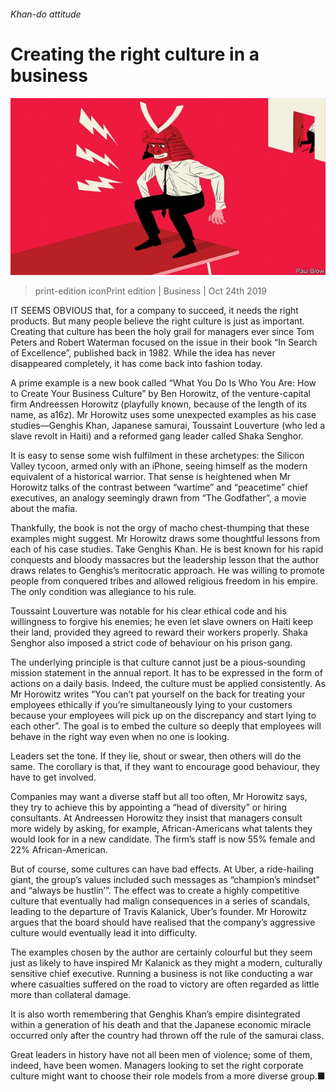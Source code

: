 ###### Khan-do attitude

# Creating the right culture in a business 

![image](images/20191026_wbd001.jpg) 

> print-edition iconPrint edition | Business | Oct 24th 2019 

IT SEEMS OBVIOUS that, for a company to succeed, it needs the right products. But many people believe the right culture is just as important. Creating that culture has been the holy grail for managers ever since Tom Peters and Robert Waterman focused on the issue in their book “In Search of Excellence”, published back in 1982. While the idea has never disappeared completely, it has come back into fashion today. 

A prime example is a new book called “What You Do Is Who You Are: How to Create Your Business Culture” by Ben Horowitz, of the venture-capital firm Andreessen Horowitz (playfully known, because of the length of its name, as a16z). Mr Horowitz uses some unexpected examples as his case studies—Genghis Khan, Japanese samurai, Toussaint Louverture (who led a slave revolt in Haiti) and a reformed gang leader called Shaka Senghor. 

It is easy to sense some wish fulfilment in these archetypes: the Silicon Valley tycoon, armed only with an iPhone, seeing himself as the modern equivalent of a historical warrior. That sense is heightened when Mr Horowitz talks of the contrast between “wartime” and “peacetime” chief executives, an analogy seemingly drawn from “The Godfather”, a movie about the mafia. 

Thankfully, the book is not the orgy of macho chest-thumping that these examples might suggest. Mr Horowitz draws some thoughtful lessons from each of his case studies. Take Genghis Khan. He is best known for his rapid conquests and bloody massacres but the leadership lesson that the author draws relates to Genghis’s meritocratic approach. He was willing to promote people from conquered tribes and allowed religious freedom in his empire. The only condition was allegiance to his rule. 

Toussaint Louverture was notable for his clear ethical code and his willingness to forgive his enemies; he even let slave owners on Haiti keep their land, provided they agreed to reward their workers properly. Shaka Senghor also imposed a strict code of behaviour on his prison gang. 

The underlying principle is that culture cannot just be a pious-sounding mission statement in the annual report. It has to be expressed in the form of actions on a daily basis. Indeed, the culture must be applied consistently. As Mr Horowitz writes “You can’t pat yourself on the back for treating your employees ethically if you’re simultaneously lying to your customers because your employees will pick up on the discrepancy and start lying to each other”. The goal is to embed the culture so deeply that employees will behave in the right way even when no one is looking. 

Leaders set the tone. If they lie, shout or swear, then others will do the same. The corollary is that, if they want to encourage good behaviour, they have to get involved. 

Companies may want a diverse staff but all too often, Mr Horowitz says, they try to achieve this by appointing a “head of diversity” or hiring consultants. At Andreessen Horowitz they insist that managers consult more widely by asking, for example, African-Americans what talents they would look for in a new candidate. The firm’s staff is now 55% female and 22% African-American. 

But of course, some cultures can have bad effects. At Uber, a ride-hailing giant, the group’s values included such messages as “champion’s mindset” and “always be hustlin’”. The effect was to create a highly competitive culture that eventually had malign consequences in a series of scandals, leading to the departure of Travis Kalanick, Uber’s founder. Mr Horowitz argues that the board should have realised that the company’s aggressive culture would eventually lead it into difficulty. 

The examples chosen by the author are certainly colourful but they seem just as likely to have inspired Mr Kalanick as they might a modern, culturally sensitive chief executive. Running a business is not like conducting a war where casualties suffered on the road to victory are often regarded as little more than collateral damage. 

It is also worth remembering that Genghis Khan’s empire disintegrated within a generation of his death and that the Japanese economic miracle occurred only after the country had thrown off the rule of the samurai class. 

Great leaders in history have not all been men of violence; some of them, indeed, have been women. Managers looking to set the right corporate culture might want to choose their role models from a more diverse group.■ 

